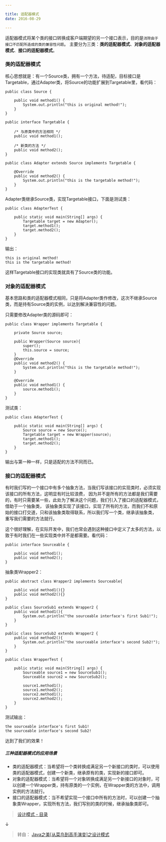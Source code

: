 ```yaml
---

title: 适配器模式
date: 2016-08-29

---
```


适配器模式将某个类的接口转换成客户端期望的另一个接口表示，目的是`消除由于接口不匹配所造成的类的兼容性问题`。
主要分为三类：**类的适配器模式**、**对象的适配器模式**、**接口的适配器模式**。

<!--more-->

### 类的适配器模式

核心思想就是：有一个Source类，拥有一个方法，待适配，目标接口是Targetable，通过Adapter类，将Source的功能扩展到Targetable里，看代码：

```
public class Source {  
  
    public void method1() {  
        System.out.println("this is original method!");  
    }  
}  
```

```
public interface Targetable {  
  
    /* 与原类中的方法相同 */  
    public void method1();  
  
    /* 新类的方法 */  
    public void method2();  
}  
```

```
public class Adapter extends Source implements Targetable {  
  
    @Override  
    public void method2() {  
        System.out.println("this is the targetable method!");  
    }  
}  
```

Adapter类继承Source类，实现Targetable接口，下面是测试类：

```
public class AdapterTest {  
  
    public static void main(String[] args) {  
        Targetable target = new Adapter();  
        target.method1();  
        target.method2();  
    }  
}  
```

输出：
```
this is original method!
this is the targetable method!
```
这样Targetable接口的实现类就具有了Source类的功能。




### 对象的适配器模式

基本思路和类的适配器模式相同，只是将Adapter类作修改，这次不继承Source类，而是持有Source类的实例，以达到解决兼容性的问题。

 
只需要修改Adapter类的源码即可：

```
public class Wrapper implements Targetable {  
  
    private Source source;  
      
    public Wrapper(Source source){  
        super();  
        this.source = source;  
    }  
    @Override  
    public void method2() {  
        System.out.println("this is the targetable method!");  
    }  
  
    @Override  
    public void method1() {  
        source.method1();  
    }  
}  
```

测试类：

```
public class AdapterTest {  
  
    public static void main(String[] args) {  
        Source source = new Source();  
        Targetable target = new Wrapper(source);  
        target.method1();  
        target.method2();  
    }  
}  
```

输出与第一种一样，只是适配的方法不同而已。





### 接口的适配器模式

有时我们写的一个接口中有多个抽象方法，当我们写该接口的实现类时，必须实现该接口的所有方法，这明显有时比较浪费，
因为并不是所有的方法都是我们需要的，有时只需要某一些，此处为了解决这个问题，我们引入了接口的适配器模式，借助于一个抽象类，
该抽象类实现了该接口，实现了所有的方法，而我们不和原始的接口打交道，只和该抽象类取得联系，所以我们写一个类，继承该抽象类，
重写我们需要的方法就行。

这个很好理解，在实际开发中，我们也常会遇到这种接口中定义了太多的方法，以致于有时我们在一些实现类中并不是都需要。看代码：

```
public interface Sourceable {  
      
    public void method1();  
    public void method2();  
}  
```

抽象类Wrapper2：

```
public abstract class Wrapper2 implements Sourceable{  
      
    public void method1(){}  
    public void method2(){}  
}  
```

```
public class SourceSub1 extends Wrapper2 {  
    public void method1(){  
        System.out.println("the sourceable interface's first Sub1!");  
    }  
}  
```

```
public class SourceSub2 extends Wrapper2 {  
    public void method2(){  
        System.out.println("the sourceable interface's second Sub2!");  
    }  
}  
```

```
public class WrapperTest {  
  
    public static void main(String[] args) {  
        Sourceable source1 = new SourceSub1();  
        Sourceable source2 = new SourceSub2();  
          
        source1.method1();  
        source1.method2();  
        source2.method1();  
        source2.method2();  
    }  
}  
```

测试输出：
```
the sourceable interface's first Sub1!
the sourceable interface's second Sub2!
```

达到了我们的效果！




##### 三种适配器模式的应用场景

- 类的适配器模式：当希望将一个类转换成满足另一个新接口的类时，可以使用类的适配器模式，创建一个新类，继承原有的类，实现新的接口即可。
- 对象的适配器模式：当希望将一个对象转换成满足另一个新接口的对象时，可以创建一个Wrapper类，持有原类的一个实例，在Wrapper类的方法中，调用实例的方法就行。
- 接口的适配器模式：当不希望实现一个接口中所有的方法时，可以创建一个抽象类Wrapper，实现所有方法，我们写别的类的时候，继承抽象类即可。



> [设计模式 - 目录](/post/2016-08-24-design-pattern.html)

↓ 

> 转自： [Java之美[从菜鸟到高手演变]之设计模式](http://blog.csdn.net/zhangerqing/article/details/8239539) 